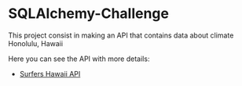 # SQLAlchemy-Challenge

This project consist in making an API that contains data about climate Honolulu, Hawaii

Here you can see the API with more details:
- [Surfers Hawaii API](https://enr1qu319-api-hawaii-climate.herokuapp.com "API")

